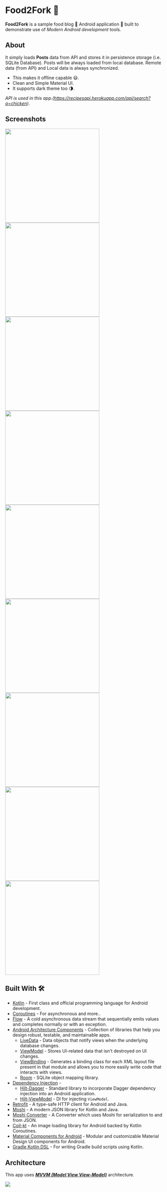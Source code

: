 # Food2Fork 🍲 

**Food2Fork** is a sample food blog 🍲 Android application 📱 built to demonstrate use of *Modern Android development* tools.

## About
It simply loads **Posts** data from API and stores it in persistence storage (i.e. SQLite Database). Posts will be always loaded from local database. Remote data (from API) and Local data is always synchronized. 
- This makes it offline capable 😃. 
- Clean and Simple Material UI.
- It supports dark theme too 🌗.

*API is used in this app.(https://recipesapi.herokuapp.com/api/search?q=chicken)*.

## Screenshots
<img src="https://github.com/iamarjun/Food2Fork/blob/master/screenshots/Screenshot_20200904-130523.png" width="300" >
<img src="https://github.com/iamarjun/Food2Fork/blob/master/screenshots/Screenshot_20200904-130530.png" width="300" >
<img src="https://github.com/iamarjun/Food2Fork/blob/master/screenshots/Screenshot_20200904-130538.png" width="300" >
<img src="https://github.com/iamarjun/Food2Fork/blob/master/screenshots/Screenshot_20200904-130544.png" width="300" >
<img src="https://github.com/iamarjun/Food2Fork/blob/master/screenshots/Screenshot_20200904-130650.png" width="300" >
<img src="https://github.com/iamarjun/Food2Fork/blob/master/screenshots/Screenshot_20200904-130620.png" width="300" >
<img src="https://github.com/iamarjun/Food2Fork/blob/master/screenshots/Screenshot_20200904-130627.png" width="300" >
<img src="https://github.com/iamarjun/Food2Fork/blob/master/screenshots/Screenshot_20200904-130642.png" width="300" >
<img src="https://github.com/iamarjun/Covid19Tracker/blob/master/screenshots/Screenshot_20200904-124719.png" width="300" >


## Built With 🛠
- [Kotlin](https://kotlinlang.org/) - First class and official programming language for Android development.
- [Coroutines](https://kotlinlang.org/docs/reference/coroutines-overview.html) - For asynchronous and more..
- [Flow](https://kotlin.github.io/kotlinx.coroutines/kotlinx-coroutines-core/kotlinx.coroutines.flow/-flow/) - A cold asynchronous data stream that sequentially emits values and completes normally or with an exception.
- [Android Architecture Components](https://developer.android.com/topic/libraries/architecture) - Collection of libraries that help you design robust, testable, and maintainable apps.
  - [LiveData](https://developer.android.com/topic/libraries/architecture/livedata) - Data objects that notify views when the underlying database changes.
  - [ViewModel](https://developer.android.com/topic/libraries/architecture/viewmodel) - Stores UI-related data that isn't destroyed on UI changes. 
  - [ViewBinding](https://developer.android.com/topic/libraries/view-binding) - Generates a binding class for each XML layout file present in that module and allows you to more easily write code that interacts with views.
  - [Room](https://developer.android.com/topic/libraries/architecture/room) - SQLite object mapping library.
- [Dependency Injection](https://developer.android.com/training/dependency-injection) - 
  - [Hilt-Dagger](https://dagger.dev/hilt/) - Standard library to incorporate Dagger dependency injection into an Android application.
  - [Hilt-ViewModel](https://developer.android.com/training/dependency-injection/hilt-jetpack) - DI for injecting `ViewModel`.
- [Retrofit](https://square.github.io/retrofit/) - A type-safe HTTP client for Android and Java.
- [Moshi](https://github.com/square/moshi) - A modern JSON library for Kotlin and Java.
- [Moshi Converter](https://github.com/square/retrofit/tree/master/retrofit-converters/moshi) - A Converter which uses Moshi for serialization to and from JSON.
- [Coil-kt](https://coil-kt.github.io/coil/) - An image loading library for Android backed by Kotlin Coroutines.
- [Material Components for Android](https://github.com/material-components/material-components-android) - Modular and customizable Material Design UI components for Android.
- [Gradle Kotlin DSL](https://docs.gradle.org/current/userguide/kotlin_dsl.html) - For writing Gradle build scripts using Kotlin.


## Architecture
This app uses [***MVVM (Model View View-Model)***](https://developer.android.com/jetpack/docs/guide#recommended-app-arch) architecture.

![](https://developer.android.com/topic/libraries/architecture/images/final-architecture.png)
